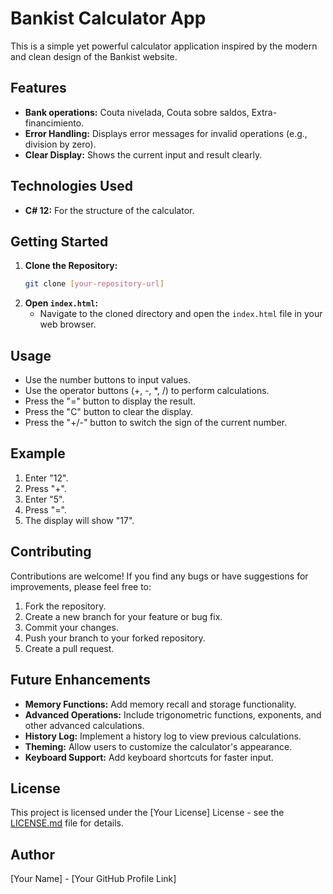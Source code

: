 # Bankist Calculator App

This is a simple yet powerful calculator application inspired by the modern and clean design of the Bankist website.

## Features

* **Bank operations:** Couta nivelada, Couta sobre saldos, Extra-financimiento.
* **Error Handling:** Displays error messages for invalid operations (e.g., division by zero).
* **Clear Display:** Shows the current input and result clearly.

## Technologies Used

* **C# 12:** For the structure of the calculator.


## Getting Started

1.  **Clone the Repository:**
    ```bash
    git clone [your-repository-url]
    ```
2.  **Open `index.html`:**
    * Navigate to the cloned directory and open the `index.html` file in your web browser.

## Usage

* Use the number buttons to input values.
* Use the operator buttons (+, -, \*, /) to perform calculations.
* Press the "=" button to display the result.
* Press the "C" button to clear the display.
* Press the "+/-" button to switch the sign of the current number.

## Example

1.  Enter "12".
2.  Press "+".
3.  Enter "5".
4.  Press "=".
5.  The display will show "17".

## Contributing

Contributions are welcome! If you find any bugs or have suggestions for improvements, please feel free to:

1.  Fork the repository.
2.  Create a new branch for your feature or bug fix.
3.  Commit your changes.
4.  Push your branch to your forked repository.
5.  Create a pull request.

## Future Enhancements

* **Memory Functions:** Add memory recall and storage functionality.
* **Advanced Operations:** Include trigonometric functions, exponents, and other advanced calculations.
* **History Log:** Implement a history log to view previous calculations.
* **Theming:** Allow users to customize the calculator's appearance.
* **Keyboard Support:** Add keyboard shortcuts for faster input.

## License

This project is licensed under the [Your License] License - see the [LICENSE.md](LICENSE.md) file for details.

## Author

[Your Name] - [Your GitHub Profile Link]
